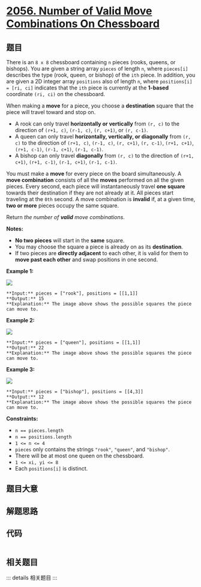 # [2056. Number of Valid Move Combinations On Chessboard](https://leetcode.com/problems/number-of-valid-move-combinations-on-chessboard)

## 题目

There is an `8 x 8` chessboard containing `n` pieces (rooks, queens, or
bishops). You are given a string array `pieces` of length `n`, where
`pieces[i]` describes the type (rook, queen, or bishop) of the `ith` piece. In
addition, you are given a 2D integer array `positions` also of length `n`,
where `positions[i] = [ri, ci]` indicates that the `ith` piece is currently at
the **1-based** coordinate `(ri, ci)` on the chessboard.

When making a **move** for a piece, you choose a **destination** square that
the piece will travel toward and stop on.

  * A rook can only travel **horizontally or vertically** from `(r, c)` to the direction of `(r+1, c)`, `(r-1, c)`, `(r, c+1)`, or `(r, c-1)`.
  * A queen can only travel **horizontally, vertically, or diagonally** from `(r, c)` to the direction of `(r+1, c)`, `(r-1, c)`, `(r, c+1)`, `(r, c-1)`, `(r+1, c+1)`, `(r+1, c-1)`, `(r-1, c+1)`, `(r-1, c-1)`.
  * A bishop can only travel **diagonally** from `(r, c)` to the direction of `(r+1, c+1)`, `(r+1, c-1)`, `(r-1, c+1)`, `(r-1, c-1)`.

You must make a **move** for every piece on the board simultaneously. A **move
combination** consists of all the **moves** performed on all the given pieces.
Every second, each piece will instantaneously travel **one square** towards
their destination if they are not already at it. All pieces start traveling at
the `0th` second. A move combination is **invalid** if, at a given time, **two
or more** pieces occupy the same square.

Return _the number of **valid** move combinations_​​​​​.

**Notes:**

  * **No two pieces** will start in the **same** square.
  * You may choose the square a piece is already on as its **destination**.
  * If two pieces are **directly adjacent** to each other, it is valid for them to **move past each other** and swap positions in one second.



**Example 1:**

![](https://assets.leetcode.com/uploads/2021/09/23/a1.png)

    
    
    **Input:** pieces = ["rook"], positions = [[1,1]]
    **Output:** 15
    **Explanation:** The image above shows the possible squares the piece can move to.
    

**Example 2:**

![](https://assets.leetcode.com/uploads/2021/09/23/a2.png)

    
    
    **Input:** pieces = ["queen"], positions = [[1,1]]
    **Output:** 22
    **Explanation:** The image above shows the possible squares the piece can move to.
    

**Example 3:**

![](https://assets.leetcode.com/uploads/2021/09/23/a3.png)

    
    
    **Input:** pieces = ["bishop"], positions = [[4,3]]
    **Output:** 12
    **Explanation:** The image above shows the possible squares the piece can move to.
    



**Constraints:**

  * `n == pieces.length `
  * `n == positions.length`
  * `1 <= n <= 4`
  * `pieces` only contains the strings `"rook"`, `"queen"`, and `"bishop"`.
  * There will be at most one queen on the chessboard.
  * `1 <= xi, yi <= 8`
  * Each `positions[i]` is distinct.


## 题目大意

## 解题思路

## 代码

```javascript

```

## 相关题目

::: details 相关题目
:::
